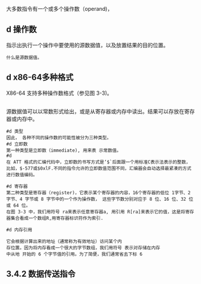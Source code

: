 大多数指令有一个或多个操作数（operand)，

## d 操作数

指示出执行一个操作中要使用的源数据值，以及放置结果的目的位置。

```
什么是源数据值。
```



## d x86-64多种格式

X86-64 支持多种操作数格式（参见图 3-3)。

## 

源数据值可以以常数形式给出，或是从寄存器或内存中读出。结果可以存放在寄存器或内存中。



```
#d 类型
因此， 各种不同的操作数的可能性被分为三种类型。
#d 立即数
第一种类型是立即数（immediate), 用来表 示常数值。
#d 
在 ATT 格式的汇编代码中，立即数的书写方式是‘$`后面跟一个用标准C表示法表示的整数，比如，$-577或$0xlF.不同的指令允许的立即数值范围不同，汇编器会自动选择最紧凑的方式进行数值编码。

#d 寄存器
第二种类型是寄存器（register)，它表示某个寄存器的内容，16个寄存器的低位 1字节、2 字节、4 字节或 8 字节中的一个作为操作数， 这些字节数分别对应于 8 位、16 位、32 位或 64 位。
在图 3-3 中，我们用符号 ra来表示任意寄存器a, 用引用 R[ra]来表示它的值，这是将寄存器集合看成一个数组R,用寄存器标识符作为索引.

#d 内存引用

它会根据计算出来的地址（通常称为有效地址）访问某个内
存位置。因为将内存看成一个很大的字节数组，我们用符号 表示对存储在内存
中从地 开始的 6 个字节值的引用。为了简便，我们通常省去下标 6
```







## 3.4.2 数据传送指令



```



```



